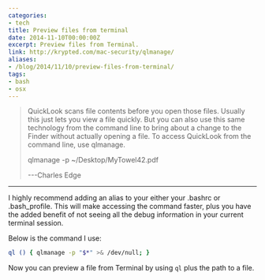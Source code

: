 ```yaml
---
categories:
- tech
title: Preview files from terminal
date: 2014-11-10T00:00:00Z
excerpt: Preview files from Terminal.
link: http://krypted.com/mac-security/qlmanage/
aliases:
- /blog/2014/11/10/preview-files-from-terminal/
tags:
- bash
- osx
---
```


> QuickLook scans file contents before you open those files. Usually this just lets you view a file quickly. But you can also use this same technology from the command line to bring about a change to the Finder without actually opening a file. To access QuickLook from the command line, use qlmanage.
>
> qlmanage -p ~/Desktop/MyTowel42.pdf
>
> ---Charles Edge

---

I highly recommend adding an alias to your either your .bashrc or .bash_profile. This will make accessing the command faster, plus you have the added benefit of not seeing all the debug information in your current terminal session.

Below is the command I use:

```bash
ql () { qlmanage -p "$*" >& /dev/null; }
```

Now you can preview a file from Terminal by using ``ql`` plus the path to a file.
